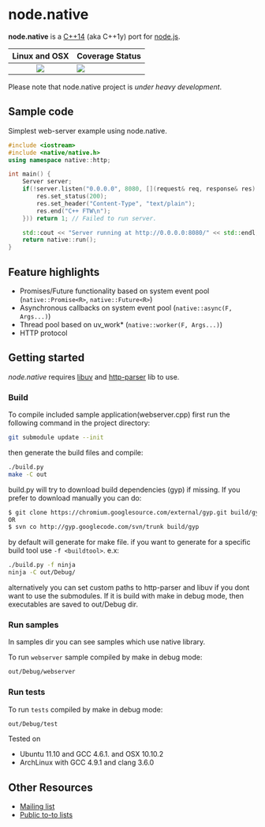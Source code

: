 # node.native 

<b>node.native</b> is a [C++14](http://en.wikipedia.org/wiki/C%2B%2B14) (aka C++1y) port for [node.js](https://github.com/joyent/node). 
<table>
  <thead>
    <tr>
      <th>Linux and OSX</th>
      <th>Coverage Status</th>
    </tr>
  </thead>
  <tbody>
    <tr>
      <td align="center">
        <a href="https://travis-ci.org/tojocky/node.native"><img src="https://travis-ci.org/tojocky/node.native.svg?branch=master"></a>
      </td>
      <td>
      <a href="https://coveralls.io/github/tojocky/node.native?branch=master)"><img src="https://coveralls.io/repos/github/tojocky/node.native/badge.svg?branch=master"></a>
      </td>
    </tr>
  </tbody>
</table>

Please note that node.native project is <em>under heavy development</em>.

## Sample code

Simplest web-server example using node.native.
```cpp
#include <iostream>
#include <native/native.h>
using namespace native::http;

int main() {
    Server server;
    if(!server.listen("0.0.0.0", 8080, [](request& req, response& res) {
        res.set_status(200);
        res.set_header("Content-Type", "text/plain");
        res.end("C++ FTW\n");
    })) return 1; // Failed to run server.

    std::cout << "Server running at http://0.0.0.0:8080/" << std::endl;
    return native::run();
}
```

## Feature highlights
 * Promises/Future functionality based on system event pool (`native::Promise<R>`, `native::Future<R>`)
 * Asynchronous callbacks on system event pool (`native::async(F, Args...)`)
 * Thread pool based on uv_work* (`native::worker(F, Args...)`)
 * HTTP protocol


## Getting started

<em>node.native</em> requires [libuv](https://github.com/libuv/libuv) and [http-parser](https://github.com/joyent/http-parser) lib to use.

### Build

To compile included sample application(webserver.cpp) first run the following command in the project directory:
```bash
git submodule update --init
```
then generate the build files and compile:
```bash
./build.py
make -C out
```
build.py will try to download build dependencies (gyp) if missing.
If you prefer to download manually you can do:
```bash
$ git clone https://chromium.googlesource.com/external/gyp.git build/gyp
OR
$ svn co http://gyp.googlecode.com/svn/trunk build/gyp
```
by default will generate for make file. if you want to generate for a specific build tool use `-f <buildtool>`. e.x:
```bash
./build.py -f ninja
ninja -C out/Debug/
```
alternatively you can set custom paths to http-parser and libuv if you dont want to use the submodules.
If it is build with make in debug mode, then executables are saved to out/Debug dir.

### Run samples

In samples dir you can see samples which use native library.

To run `webserver` sample compiled by make in debug mode:
```bash
out/Debug/webserver
```

### Run tests

To run `tests` compiled by make in debug mode:
```bash
out/Debug/test
```

Tested on
 - Ubuntu 11.10 and GCC 4.6.1. and OSX 10.10.2
 - ArchLinux with GCC 4.9.1 and clang 3.6.0

## Other Resources

- [Mailing list](http://groups.google.com/group/nodenative)
- [Public to-to lists](https://trello.com/b/1qk3tRGS)
